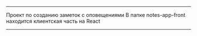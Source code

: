 ***
Проект по созданию заметок с оповещениями
В папке notes-app-front находится клиентская часть на React
***